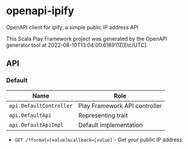 # openapi-ipify

OpenAPI client for ipify, a simple public IP address API

This Scala Play Framework project was generated by the OpenAPI generator tool at 2022-08-10T13:04:00.618911Z[Etc/UTC].

## API

### Default

|Name|Role|
|----|----|
|`api.DefaultController`|Play Framework API controller|
|`api.DefaultApi`|Representing trait|
|`api.DefaultApiImpl`|Default implementation|

* `GET /?format=[value]&callback=[value]` - Get your public IP address

